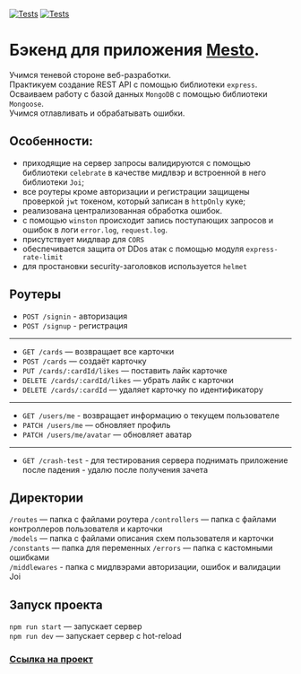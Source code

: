 [![Tests](../../actions/workflows/tests-13-sprint.yml/badge.svg)](../../actions/workflows/tests-13-sprint.yml) [![Tests](../../actions/workflows/tests-14-sprint.yml/badge.svg)](../../actions/workflows/tests-14-sprint.yml)
# Бэкенд для приложения [Mesto](https://github.com/CyrilLaz/react-mesto-auth).

Учимся теневой стороне веб-разработки.\
Практикуем создание REST API с помощью библиотеки `express`.\
Осваиваем работу с базой данных `MongoDB` с помощью библиотеки `Mongoose`.\
Учимся отлавливать и обрабатывать ошибки.

## Особенности:
- приходящие на сервер запросы валидируются с помощью библиотеки `celebrate` в качестве мидлвэр и встроенной в него библиотеки `Joi`;
- все роутеры кроме авторизации и регистрации защищены проверкой `jwt` токеном, который записан в `httpOnly` куке;
- реализована централизованная обработка ошибок.
- с помощью `winston` происходит запись поступающих запросов и ошибок в логи `error.log`, `request.log`.
- присутствует мидлвар для `CORS`
- обеспечивается защита от DDos атак с помощью модуля `express-rate-limit`
- для простановки security-заголовков используется `helmet`


## Роутеры
- `POST /signin` - авторизация
- `POST /signup` - регистрация
****
- `GET /cards` — возвращает все карточки
- `POST /cards` — создаёт карточку
- `PUT /cards/:cardId/likes` — поставить лайк карточке
- `DELETE /cards/:cardId/likes` — убрать лайк с карточки
- `DELETE /cards/:cardId` — удаляет карточку по идентификатору
****
- `GET /users/me` - возвращает информацию о текущем пользователе
- `PATCH /users/me` — обновляет профиль
- `PATCH /users/me/avatar` — обновляет аватар
****
- `GET /crash-test` - для тестирования сервера поднимать приложение после падения - удалю после получения зачета

## Директории

`/routes` — папка с файлами роутера
`/controllers` — папка с файлами контроллеров пользователя и карточки   
`/models` — папка с файлами описания схем пользователя и карточки   
`/constants` — папка для переменных
`/errors` — папка с кастомными ошибками   
`/middlewares` - папка с мидлвэрами авторизации, ошибок и валидации Joi    


## Запуск проекта

`npm run start` — запускает сервер   
`npm run dev` — запускает сервер с hot-reload

### [Ссылка на проект](https://github.com/CyrilLaz/express-mesto-gha)
